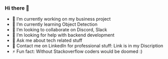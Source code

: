 ### Hi there 👋

- 🔭 I’m currently working on my business project
- 🌱 I’m currently learning Object Detection
- 👯 I’m looking to collaborate on Discord, Slack
- 🤔 I’m looking for help with backend development
- 💬 Ask me about tech related stuff
- :email: Contact me on LinkedIn for professional stuff: Link is in my Discription
- ⚡ Fun fact: Without Stackoverflow coders would be doomed :)

